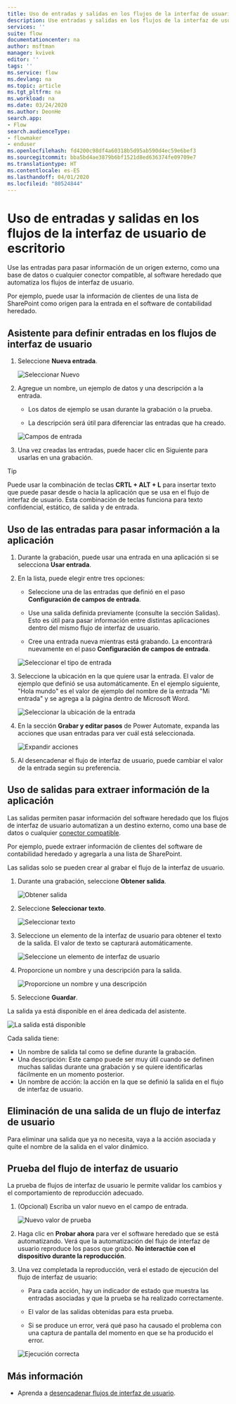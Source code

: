 ```yaml
---
title: Uso de entradas y salidas en los flujos de la interfaz de usuario de escritorio | Microsoft Docs
description: Use entradas y salidas en los flujos de la interfaz de usuario de escritorio.
services: ''
suite: flow
documentationcenter: na
author: msftman
manager: kvivek
editor: ''
tags: ''
ms.service: flow
ms.devlang: na
ms.topic: article
ms.tgt_pltfrm: na
ms.workload: na
ms.date: 03/24/2020
ms.author: DeonHe
search.app:
- Flow
search.audienceType:
- flowmaker
- enduser
ms.openlocfilehash: fd4200c98df4a60318b5d95ab590d4ec59e6bef3
ms.sourcegitcommit: bba5bd4ae3879b6bf1521d8ed636374fe09709e7
ms.translationtype: HT
ms.contentlocale: es-ES
ms.lasthandoff: 04/01/2020
ms.locfileid: "80524844"
---
```

# <a name="use-inputs-and-outputs-in-desktop-ui-flows"></a>Uso de entradas y salidas en los flujos de la interfaz de usuario de escritorio

Use las entradas para pasar información de un origen externo, como una base de datos o cualquier conector compatible, al software heredado que automatiza los flujos de interfaz de usuario.

Por ejemplo, puede usar la información de clientes de una lista de SharePoint como origen para la entrada en el software de contabilidad heredado.

## <a name="define-inputs-in-the-ui-flows-wizard"></a>Asistente para definir entradas en los flujos de interfaz de usuario

1. Seleccione **Nueva entrada**.

   ![Seleccionar Nuevo](../media/inputs-outputs-desktop/select-new.png)

1. Agregue un nombre, un ejemplo de datos y una descripción a la entrada.

    - Los datos de ejemplo se usan durante la grabación o la prueba.

    - La descripción será útil para diferenciar las entradas que ha creado.

   ![Campos de entrada](../media/inputs-outputs-desktop/input-fields.png)

1.  Una vez creadas las entradas, puede hacer clic en Siguiente para usarlas en una grabación.

>[!TIP]
>Puede usar la combinación de teclas **CRTL + ALT + L** para insertar texto que puede pasar desde o hacia la aplicación que se usa en el flujo de interfaz de usuario. Esta combinación de teclas funciona para texto confidencial, estático, de salida y de entrada. 

## <a name="use-inputs-to-pass-information-to-the-application"></a>Uso de las entradas para pasar información a la aplicación

1. Durante la grabación, puede usar una entrada en una aplicación si se selecciona **Usar entrada**.

1. En la lista, puede elegir entre tres opciones:

    - Seleccione una de las entradas que definió en el paso **Configuración de campos de entrada**.

    - Use una salida definida previamente (consulte la sección Salidas). Esto es útil para pasar información entre distintas aplicaciones dentro del mismo flujo de interfaz de usuario.

    - Cree una entrada nueva mientras está grabando. La encontrará nuevamente en el paso **Configuración de campos de entrada**.

   ![Seleccionar el tipo de entrada](../media/inputs-outputs-desktop/select-input-type.png)

1. Seleccione la ubicación en la que quiere usar la entrada. El valor de ejemplo que definió se usa automáticamente. En el ejemplo siguiente, "Hola mundo" es el valor de ejemplo del nombre de la entrada "Mi entrada" y se agrega a la página dentro de Microsoft Word.  
    
    ![Seleccionar la ubicación de la entrada](../media/inputs-outputs-desktop/select-location-for-input.png)

1. En la sección **Grabar y editar pasos** de Power Automate, expanda las acciones que usan entradas para ver cuál está seleccionada.

   ![Expandir acciones](../media/inputs-outputs-desktop/expand-actions.png)

1. Al desencadenar el flujo de interfaz de usuario, puede cambiar el valor de la entrada según su preferencia.

## <a name="use-outputs-to-extract-information-from-the-app"></a>Uso de salidas para extraer información de la aplicación

Las salidas permiten pasar información del software heredado que los flujos de interfaz de usuario automatizan a un destino externo, como una base de datos o cualquier [conector compatible](https://flow.microsoft.com/connectors/).

Por ejemplo, puede extraer información de clientes del software de contabilidad heredado y agregarla a una lista de SharePoint.

Las salidas solo se pueden crear al grabar el flujo de la interfaz de usuario.

1. Durante una grabación, seleccione **Obtener salida**.

   ![Obtener salida](../media/inputs-outputs-desktop/get-output.png)

1. Seleccione **Seleccionar texto**.

   ![Seleccionar texto](../media/inputs-outputs-desktop/select-text.png)

1. Seleccione un elemento de la interfaz de usuario para obtener el texto de la salida. El valor de texto se capturará automáticamente.

   <!-- ![Get element output](../media/inputs-outputs-desktop/get-element-output.png) -->

   ![Seleccione un elemento de interfaz de usuario](../media/inputs-outputs-desktop/select-ui-element.png)

1. Proporcione un nombre y una descripción para la salida.

   ![Proporcione un nombre y una descripción](../media/inputs-outputs-desktop/name-description.png)

1. Seleccione **Guardar**. 

La salida ya está disponible en el área dedicada del asistente.

   ![La salida está disponible](../media/inputs-outputs-desktop/output-available.png)

Cada salida tiene:

-  Un nombre de salida tal como se define durante la grabación.
-  Una descripción: Este campo puede ser muy útil cuando se definen muchas salidas durante una grabación y se quiere identificarlas fácilmente en un momento posterior.
-  Un nombre de acción: la acción en la que se definió la salida en el flujo de interfaz de usuario.

## <a name="delete-an-output-from-a-ui-flow"></a>Eliminación de una salida de un flujo de interfaz de usuario

Para eliminar una salida que ya no necesita, vaya a la acción asociada y quite el nombre de la salida en el valor dinámico.

## <a name="test-your-ui-flow"></a>Prueba del flujo de interfaz de usuario

La prueba de flujos de interfaz de usuario le permite validar los cambios y el comportamiento de reproducción adecuado.

1. (Opcional) Escriba un valor nuevo en el campo de entrada. 
    
    ![Nuevo valor de prueba](../media/inputs-outputs-desktop/new-test-value.png)

1. Haga clic en **Probar ahora** para ver el software heredado que se está automatizando. Verá que la automatización del flujo de interfaz de usuario reproduce los pasos que grabó. **No interactúe con el dispositivo durante la reproducción**.

1. Una vez completada la reproducción, verá el estado de ejecución del flujo de interfaz de usuario:

    - Para cada acción, hay un indicador de estado que muestra las entradas asociadas y que la prueba se ha realizado correctamente.

    - El valor de las salidas obtenidas para esta prueba.

    - Si se produce un error, verá qué paso ha causado el problema con una captura de pantalla del momento en que se ha producido el error.

   ![Ejecución correcta](../media/inputs-outputs-desktop/successful-run.png)

## <a name="learn-more"></a>Más información

- Aprenda a [desencadenar flujos de interfaz de usuario](run-ui-flow.md).



